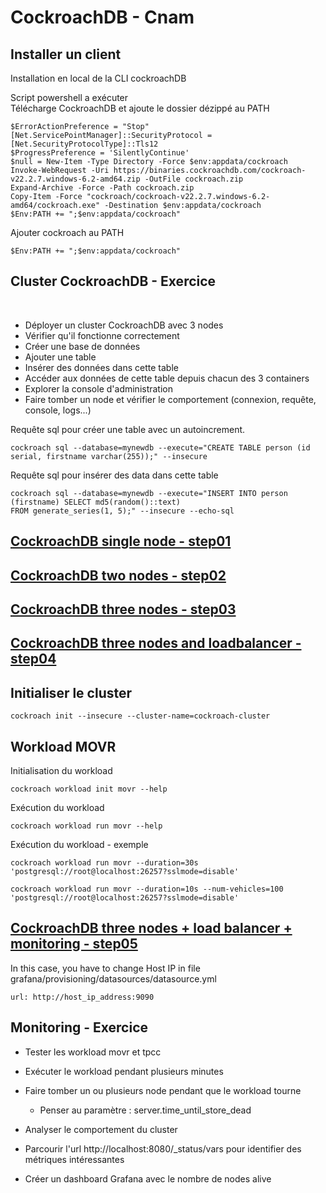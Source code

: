 # CockroachDB - Cnam

## Installer un client

Installation en local de la CLI cockroachDB

Script powershell a exécuter<br>
Télécharge CockroachDB et ajoute le dossier dézippé au PATH<br>
```shell
$ErrorActionPreference = "Stop"
[Net.ServicePointManager]::SecurityProtocol = [Net.SecurityProtocolType]::Tls12
$ProgressPreference = 'SilentlyContinue'
$null = New-Item -Type Directory -Force $env:appdata/cockroach
Invoke-WebRequest -Uri https://binaries.cockroachdb.com/cockroach-v22.2.7.windows-6.2-amd64.zip -OutFile cockroach.zip
Expand-Archive -Force -Path cockroach.zip
Copy-Item -Force "cockroach/cockroach-v22.2.7.windows-6.2-amd64/cockroach.exe" -Destination $env:appdata/cockroach
$Env:PATH += ";$env:appdata/cockroach"
```

Ajouter cockroach au PATH
```
$Env:PATH += ";$env:appdata/cockroach"
```



## Cluster CockroachDB - Exercice
<br>

- Déployer un cluster CockroachDB avec 3 nodes<br>
- Vérifier qu'il fonctionne correctement<br>
- Créer une base de données<br>
- Ajouter une table<br>
- Insérer des données dans cette table<br>
- Accéder aux données de cette table depuis chacun des 3 containers<br>
- Explorer la console d'administration<br>
- Faire tomber un node et vérifier le comportement (connexion, requête, console, logs...)<br>

Requête sql pour créer une table avec un autoincrement.
```shell
cockroach sql --database=mynewdb --execute="CREATE TABLE person (id serial, firstname varchar(255));" --insecure
```

Requête sql pour insérer des data dans cette table
```shell
cockroach sql --database=mynewdb --execute="INSERT INTO person (firstname) SELECT md5(random()::text) 
FROM generate_series(1, 5);" --insecure --echo-sql
```

## [CockroachDB single node - step01](step01/step01.md)

## [CockroachDB two nodes - step02](step02/step02.md)

## [CockroachDB three nodes - step03](step03/step03.md)

## [CockroachDB three nodes and loadbalancer - step04](step04/step04.md)

## Initialiser le cluster

```shell
cockroach init --insecure --cluster-name=cockroach-cluster
```

## Workload MOVR

Initialisation du workload
```shell
cockroach workload init movr --help
```

Exécution du workload
```shell
cockroach workload run movr --help
```

Exécution du workload - exemple
```shell
cockroach workload run movr --duration=30s 'postgresql://root@localhost:26257?sslmode=disable'
```

```shell
cockroach workload run movr --duration=10s --num-vehicles=100 'postgresql://root@localhost:26257?sslmode=disable'
```



## [CockroachDB three nodes + load balancer + monitoring - step05](step05/step05.md)

In this case, you have to change Host IP in file  grafana/provisioning/datasources/datasource.yml   
```shell
url: http://host_ip_address:9090
```




## Monitoring - Exercice

- Tester les workload movr et tpcc
- Exécuter le workload pendant plusieurs minutes
- Faire tomber un ou plusieurs node pendant que le workload tourne
  - Penser au paramètre : server.time_until_store_dead
- Analyser le comportement du cluster
- Parcourir l'url http://localhost:8080/_status/vars pour identifier des métriques intéressantes

- Créer un dashboard Grafana avec le nombre de nodes alive

